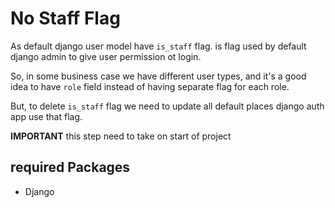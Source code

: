 # No Staff Flag

As default django user model have `is_staff` flag. is flag used by default django admin to give user permission ot login.

So, in some business case we have different user types, and it's a good idea to have `role` field instead of having separate flag for each role.

But, to delete `is_staff` flag we need to update all default places django auth app use that flag.

**IMPORTANT**
this step need to take on start of project

## required Packages

- Django
